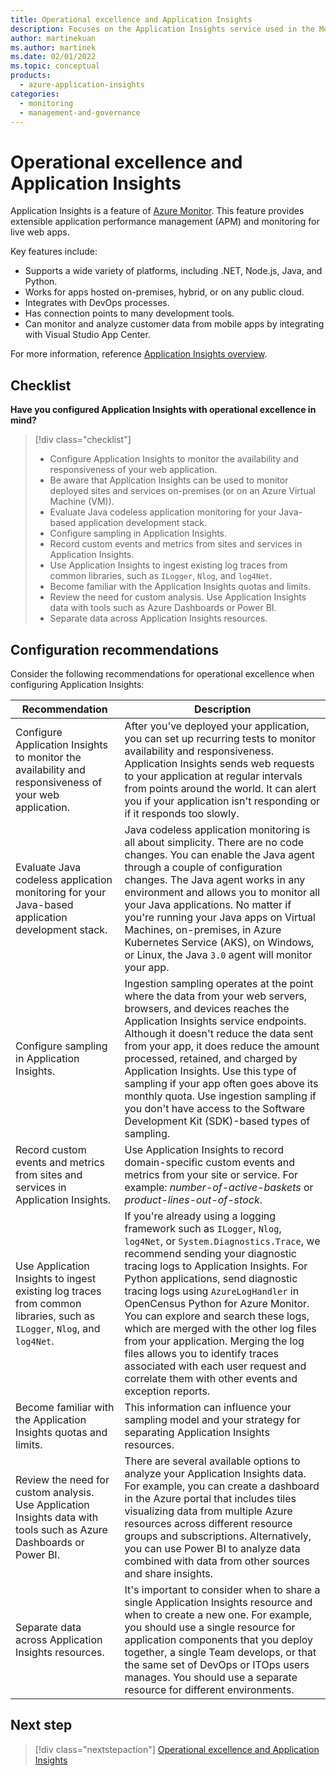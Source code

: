 ```yaml
---
title: Operational excellence and Application Insights
description: Focuses on the Application Insights service used in the Monitoring solution to provide best-practice and configuration recommendations related to Operational excellence.
author: martinekuan
ms.author: martinek
ms.date: 02/01/2022
ms.topic: conceptual
products:
  - azure-application-insights
categories:
  - monitoring
  - management-and-governance
---
```


# Operational excellence and Application Insights

Application Insights is a feature of [Azure Monitor](/azure/azure-monitor/overview). This feature provides extensible application performance management (APM) and monitoring for live web apps.

Key features include:

- Supports a wide variety of platforms, including .NET, Node.js, Java, and Python.
- Works for apps hosted on-premises, hybrid, or on any public cloud.
- Integrates with DevOps processes.
- Has connection points to many development tools.
- Can monitor and analyze customer data from mobile apps by integrating with Visual Studio App Center.

For more information, reference [Application Insights overview](/azure/azure-monitor/app/app-insights-overview).

## Checklist

**Have you configured Application Insights with operational excellence in mind?**

> [!div class="checklist"]
> - Configure Application Insights to monitor the availability and responsiveness of your web application.
> - Be aware that Application Insights can be used to monitor deployed sites and services on-premises (or on an Azure Virtual Machine (VM)).
> - Evaluate Java codeless application monitoring for your Java-based application development stack.
> - Configure sampling in Application Insights.
> - Record custom events and metrics from sites and services in Application Insights.
> - Use Application Insights to ingest existing log traces from common libraries, such as `ILogger`, `Nlog`, and `log4Net`.
> - Become familiar with the Application Insights quotas and limits.
> - Review the need for custom analysis. Use Application Insights data with tools such as Azure Dashboards or Power BI.
> - Separate data across Application Insights resources.

## Configuration recommendations

Consider the following recommendations for operational excellence when configuring Application Insights:

|Recommendation|Description|
|--------------|-----------|
|Configure Application Insights to monitor the availability and responsiveness of your web application.|After you've deployed your application, you can set up recurring tests to monitor availability and responsiveness. Application Insights sends web requests to your application at regular intervals from points around the world. It can alert you if your application isn't responding or if it responds too slowly.|
|Evaluate Java codeless application monitoring for your Java-based application development stack.|Java codeless application monitoring is all about simplicity. There are no code changes. You can enable the Java agent through a couple of configuration changes. The Java agent works in any environment and allows you to monitor all your Java applications. No matter if you're running your Java apps on Virtual Machines, on-premises, in Azure Kubernetes Service (AKS), on Windows, or Linux, the Java `3.0` agent will monitor your app.|
|Configure sampling in Application Insights.|Ingestion sampling operates at the point where the data from your web servers, browsers, and devices reaches the Application Insights service endpoints. Although it doesn't reduce the data sent from your app, it does reduce the amount processed, retained, and charged by Application Insights. Use this type of sampling if your app often goes above its monthly quota. Use ingestion sampling if you don't have access to the Software Development Kit (SDK)-based types of sampling.|
|Record custom events and metrics from sites and services in Application Insights.|Use Application Insights to record domain-specific custom events and metrics from your site or service. For example: *number-of-active-baskets* or *product-lines-out-of-stock*.|
|Use Application Insights to ingest existing log traces from common libraries, such as `ILogger`, `Nlog`, and `log4Net`.|If you're already using a logging framework such as `ILogger`, `Nlog`, `log4Net`, or `System.Diagnostics.Trace`, we recommend sending your diagnostic tracing logs to Application Insights. For Python applications, send diagnostic tracing logs using `AzureLogHandler` in OpenCensus Python for Azure Monitor. You can explore and search these logs, which are merged with the other log files from your application. Merging the log files allows you to identify traces associated with each user request and correlate them with other events and exception reports.|
|Become familiar with the Application Insights quotas and limits.|This information can influence your sampling model and your strategy for separating Application Insights resources.|
|Review the need for custom analysis. Use Application Insights data with tools such as Azure Dashboards or Power BI.|There are several available options to analyze your Application Insights data. For example, you can create a dashboard in the Azure portal that includes tiles visualizing data from multiple Azure resources across different resource groups and subscriptions. Alternatively, you can use Power BI to analyze data combined with data from other sources and share insights.|
|Separate data across Application Insights resources.|It's important to consider when to share a single Application Insights resource and when to create a new one. For example, you should use a single resource for application components that you deploy together, a single Team develops, or that the same set of DevOps or ITOps users manages. You should use a separate resource for different environments.|

## Next step

> [!div class="nextstepaction"]
> [Operational excellence and Application Insights](operational-excellence.md)